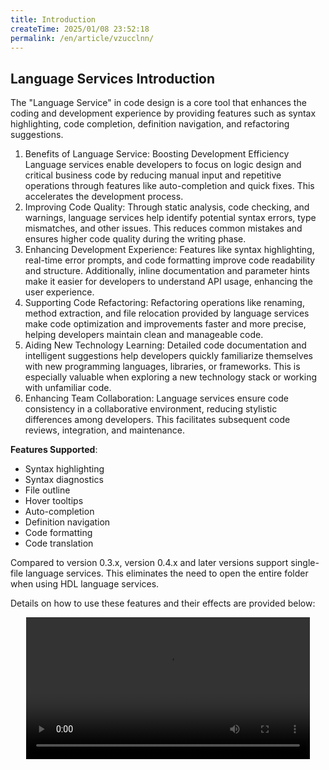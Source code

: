 ```yaml
---
title: Introduction
createTime: 2025/01/08 23:52:18
permalink: /en/article/vzucclnn/
---
```


## Language Services Introduction

The "Language Service" in code design is a core tool that enhances the coding and development experience by providing features such as syntax highlighting, code completion, definition navigation, and refactoring suggestions.

1. Benefits of Language Service: Boosting Development Efficiency Language services enable developers to focus on logic design and critical business code by reducing manual input and repetitive operations through features like auto-completion and quick fixes. This accelerates the development process.
2. Improving Code Quality: Through static analysis, code checking, and warnings, language services help identify potential syntax errors, type mismatches, and other issues. This reduces common mistakes and ensures higher code quality during the writing phase.
3. Enhancing Development Experience: Features like syntax highlighting, real-time error prompts, and code formatting improve code readability and structure. Additionally, inline documentation and parameter hints make it easier for developers to understand API usage, enhancing the user experience.
4. Supporting Code Refactoring: Refactoring operations like renaming, method extraction, and file relocation provided by language services make code optimization and improvements faster and more precise, helping developers maintain clean and manageable code.
5. Aiding New Technology Learning: Detailed code documentation and intelligent suggestions help developers quickly familiarize themselves with new programming languages, libraries, or frameworks. This is especially valuable when exploring a new technology stack or working with unfamiliar code.
6. Enhancing Team Collaboration: Language services ensure code consistency in a collaborative environment, reducing stylistic differences among developers. This facilitates subsequent code reviews, integration, and maintenance.

**Features Supported**:
- Syntax highlighting
- Syntax diagnostics
- File outline
- Hover tooltips
- Auto-completion
- Definition navigation
- Code formatting
- Code translation

Compared to version 0.3.x, version 0.4.x and later versions support single-file language services. This eliminates the need to open the entire folder when using HDL language services.

Details on how to use these features and their effects are provided below:

<!-- TODO: one-file-show -->
<center>
<video width="90%" controls>  
  <source src="/videos/one-file-show.mp4" type="video/mp4">  
  您的浏览器不支持视频标签。  
</video>
</center>
